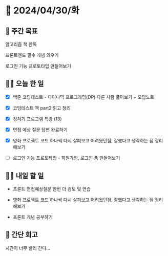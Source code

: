 # 📅 2024/04/30/화

## 🚀 주간 목표

알고리즘 책 완독

프론트엔드 필수 개념 외우기

로그인 기능 프로토타입 만들어보기

## 💪🏻 오늘 한 일

- [x] 백준 코딩테스트 - 다이나믹 프로그래밍(DP) 다른 사람 풀이보기 + 오답노트

- [x] 코딩테스트 책 part2 읽고 정리

- [x] 정처기 프로그램 특강 (13)

- [x] 면접 예상 질문 답변 완료하기

- [x] 영화 프로젝트 코드 하나씩 다시 살펴보고 어려웠던점, 잘했다고 생각하는 점 정리해보기

- [ ] 로그인 기능 프로토타입 - 회원가입, 로그인 폼 만들어보기


## 🫵🏻 내일 할 일

- 프론트 면접예상질문 한번 더 검토 및 연습

- 영화 프로젝트 코드 하나씩 다시 살펴보고 어려웠던점, 잘했다고 생각하는 점 정리해보기

- 프론트 개념 공부하기

## 👀 간단 회고

시간이 너무 빨리 간다...